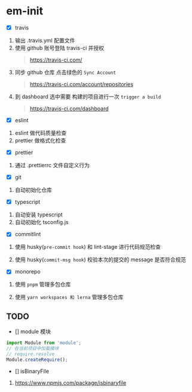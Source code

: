 # em-init

- [x] travis

1. 输出 .travis.yml 配置文件
2. 使用 github 账号登陆 travis-ci 并授权
   > https://travis-ci.com/
3. 同步 github 仓库 点击绿色的 `Sync Account`
   > https://travis-ci.com/account/repositories
4. 到 dashboard 选中需要 构建的项目进行一次 `trigger a build`
   > https://travis-ci.com/dashboard

- [x] eslint

1. eslint 做代码质量检查
2. prettier 做格式化检查

- [x] prettier

1. 通过 .prettierrc 文件自定义行为

- [x] git

1. 自动初始化仓库

- [x] typescript

1. 自动安装 typescript
2. 自动初始化 tsconfig.js

- [x] commitlint

1. 使用 husky(`pre-commit hook`) 和 lint-stage 进行代码规范检查

2. 使用 husky(`commit-msg hook`) 校验本次的提交的 message 是否符合规范

- [x] monorepo

1. 使用 `pnpm` 管理多包仓库

2. 使用 `yarn workspaces 和 lerna` 管理多包仓库

## TODO

- [] module 模块

```ts
import Module from 'module';
// 在当前项目中加载模块
// require.resolve
Module.createRequire();
```

- [] isBinaryFile

1. https://www.npmjs.com/package/isbinaryfile
